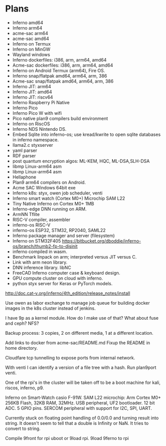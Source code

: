 #  Plans

- Inferno amd64
- Inferno arm64
- acme-sac arm64
- acme-sac amd64
- Inferno on Termux
- Inferno on MinGW
- Wayland windows 
- Inferno dockerfiles: i386, arm, arm64, amd64
- Acme-sac dockerfiles: i386, arm, arm64, amd64
- Inferno on Android Termux (arm64), Fire OS.
- Inferno snap/flatpak  amd64, arm64, arm, 386
- Acme-sac snap/flatpak amd64, arm64, arm, 386
- Inferno JIT: arm64
- Inferno JIT: amd64
- Inferno JIT: riscv64
- Inferno Raspberry Pi Native
- Inferno Pico 
- Inferno Pico W  with wifi
- Pico native plan9 compilers build environment
- Inferno on RiscOS
- Inferno NDS  Nintendo DS.
- Embed Sqlite into inferno-os; use kread/kwrite to open sqlite databases in inferno namespace.
- llama2.c styxserver
- yaml parser
- RDF parser
- post quantum encryption algos: ML-KEM, HQC, ML-DSA,SLH-DSA
- libmp Linux-arm64 asm
- libmp Linux-arm64 asm
- Hellaphone
- Plan9 arm64 compilers on Android.
- Acme SAC Windows 64bit exe
- Inferno k8s: styx, owen job scheduler, venti
- Inferno smart watch (Cortex M0+) Microchip SAM L22
- Tiny Native Inferno on Cortex M0+ 1MB
- Inferno-edge DNN running on ARM.
- ArmNN Tflite
- RISC-V compiler, assembler
- inferno-os RISC-V
- inferno-os  ESP32, STM32, RP2040, SAML22
- Inferno package manager and server (filesystem)
- Inferno on STM32F405 https://bitbucket.org/dboddie/inferno-os/branch/thumb2-fp-to-disinit
- inferno compiled in wasm.
- Benchmark linpack on arm; interpreted versus JIT versus C.
- Link with arm neon library.
- DNN inference library. libNC
- FreeCAD Inferno computer case &  keyboard design.
- GPU compute cluster on cloud with inferno.
- python styx server for Keras or PyTorch models.


http://doc.cat-v.org/inferno/4th_edition/release_notes/install



Use owen as labor exchange to manage job queue
for building docker images in the k8s cluster instead
of jenkins.

I have 9p as a kernel module. How do I make use of that?
What about fuse and ceph? NFS?

Backup process: 3 copies, 2 on different media, 1 at a different location.

Add links to docker from acme-sac/README.md
Fixup the README in home directory.

Cloudfare tcp tunnelling to expose ports from internal network.

With venti I can identify a version of a file tree with a hash.
Run plan9port venti.

One of the rpi's in the cluster will be taken off to be
a boot machine for kali, riscos, inferno, p9.

Inferno on Smart-Watch casio F-91W.
SAM L22 microchip: Arm Cortex M0+ 256KB Flash, 32KB RAM, 32MHz.
USB peripheral, UF2 bootloader.
12 bit ADC. 5 GPIO pins.
SERCOM peripheral with support for I2C, SPI, UART.

Currently stuck on floating point handling of 0.0/0.0 and
turning result into string. It doesn't seem to tell that
a double is Infinity or NaN. It tries to convert to string.

Compile 9front for rpi
uboot or 9load rpi.
9load 9ferno to rpi

